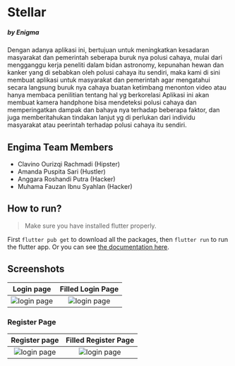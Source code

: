 # Stellar

##### by Enigma

Dengan adanya aplikasi ini, bertujuan untuk meningkatkan kesadaran masyarakat dan pemerintah seberapa buruk nya polusi cahaya, mulai dari mengganggu kerja peneliti dalam bidan astronomy, kepunahan hewan dan kanker yang di sebabkan oleh polusi cahaya itu sendiri, maka kami di sini membuat aplikasi untuk masyarakat dan pemerintah agar mengatahui secara langsung buruk nya cahaya buatan ketimbang menonton video atau hanya membaca penilitian tentang hal yg berkorelasi Aplikasi ini akan membuat kamera handphone bisa mendeteksi polusi cahaya dan memperingatkan dampak dan bahaya nya terhadap beberapa faktor, dan juga memberitahukan tindakan lanjut yg di perlukan dari individu masyarakat atau peerintah terhadap polusi cahaya itu sendiri.

## Engima Team Members

- Clavino Ourizqi Rachmadi (Hipster)
- Amanda Puspita Sari (Hustler)
- Anggara Roshandi Putra (Hacker)
- Muhama Fauzan Ibnu Syahlan (Hacker)

## How to run?

> Make sure you have installed flutter properly.

First `flutter pub get` to download all the packages, then `flutter run` to run the flutter app. Or you can see [the documentation here](https://docs.flutter.dev/).

## Screenshots

|                                                                                          Login page                                                                                          |                                                                                      Filled Login Page                                                                                       |
| :------------------------------------------------------------------------------------------------------------------------------------------------------------------------------------------: | :------------------------------------------------------------------------------------------------------------------------------------------------------------------------------------------: |
| ![login page](https://res.cloudinary.com/anggara-roshandi-putra/image/upload/v1705075599/Stellar/Github%20Readme%20Picture/Screenshot_2024-01-12-22-16-41-207_com.enigma.stellar_kljzb0.jpg) | ![login page](https://res.cloudinary.com/anggara-roshandi-putra/image/upload/v1705075599/Stellar/Github%20Readme%20Picture/Screenshot_2024-01-12-22-16-55-995_com.enigma.stellar_swdd6x.jpg) |

### Register Page

|                                                                                        Register page                                                                                         |                                                                                     Filled Register Page                                                                                     |
| :------------------------------------------------------------------------------------------------------------------------------------------------------------------------------------------: | :------------------------------------------------------------------------------------------------------------------------------------------------------------------------------------------: |
| ![login page](https://res.cloudinary.com/anggara-roshandi-putra/image/upload/v1705075600/Stellar/Github%20Readme%20Picture/Screenshot_2024-01-12-22-17-39-180_com.enigma.stellar_azbmpa.jpg) | ![login page](https://res.cloudinary.com/anggara-roshandi-putra/image/upload/v1705075599/Stellar/Github%20Readme%20Picture/Screenshot_2024-01-12-22-17-29-906_com.enigma.stellar_nrl1f4.jpg) |
